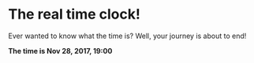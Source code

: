 # The real time clock!

Ever wanted to know what the time is? Well, your journey is about to end!

**The time is Nov 28, 2017, 19:00**
